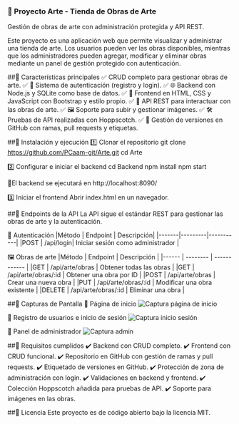 ### 🎨 Proyecto Arte - Tienda de Obras de Arte
Gestión de obras de arte con administración protegida y API REST.

Este proyecto es una aplicación web que permite visualizar y administrar una tienda de arte. Los usuarios pueden ver las obras disponibles, mientras que los administradores pueden agregar, modificar y eliminar obras mediante un panel de gestión protegido con autenticación.

##📌 Características principales
✅ CRUD completo para gestionar obras de arte.
✅ 🔐 Sistema de autenticación (registro y login).
✅ 🌐 Backend con Node.js y SQLite como base de datos.
✅ 🎨 Frontend en HTML, CSS y JavaScript con Bootstrap y estilo propio.
✅ 🔄 API REST para interactuar con las obras de arte.
✅ 🖼️ Soporte para subir y gestionar imágenes.
✅ 🛠️ Pruebas de API realizadas con Hoppscotch.
✅ 📂 Gestión de versiones en GitHub con ramas, pull requests y etiquetas.


##🚀 Instalación y ejecución
1️⃣ Clonar el repositorio
git clone https://github.com/PCaam-git/Arte.git
cd Arte

2️⃣ Configurar e iniciar el backend
cd Backend
npm install
npm start

📌El backend se ejecutará en http://localhost:8090/

3️⃣ Iniciar el frontend
Abrir index.html en un navegador.



##📡 Endpoints de la API
La API sigue el estándar REST para gestionar las obras de arte y la autenticación.

🔐 Autenticación
|Método	| Endpoint	| Descripción|
|-------|---------|-----------|
|POST	| /api/login| Iniciar sesión como administrador |

🖼️ Obras de arte
|Método |	Endpoint |	Descripción |
|------ | -------- | ------------ |
|GET	| /api/arte/obras	| Obtener todas las obras |
|GET	| /api/arte/obras/:id	| Obtener una obra por ID |
|POST	| /api/arte/obras	| Crear una nueva obra |
|PUT	| /api/arte/obras/:id	| Modificar una obra existente |
|DELETE	| /api/arte/obras/:id	| Eliminar una obra |


##🎨 Capturas de Pantalla
📌 Página de inicio
![Captura página de inicio](https://github.com/user-attachments/assets/b6c8c4ba-3a72-45c1-bd39-aa812f49e25e)

📌 Registro de usuarios e inicio de sesión
![Captura inicio sesión](https://github.com/user-attachments/assets/cbd64724-7a77-4d7b-a00e-62f4b3fddd1e)

📌 Panel de administrador
![Captura admin](https://github.com/user-attachments/assets/b22225ff-2475-4afa-98fe-cd959bb8b1f9)



##📝 Requisitos cumplidos
✔️ Backend con CRUD completo.
✔️ Frontend con CRUD funcional.
✔️ Repositorio en GitHub con gestión de ramas y pull requests.
✔️ Etiquetado de versiones en GitHub.
✔️ Protección de zona de administración con login.
✔️ Validaciones en backend y frontend.
✔️ Colección Hoppscotch añadida para pruebas de API.
✔️ Soporte para imágenes en las obras.

##🔖 Licencia
Este proyecto es de código abierto bajo la licencia MIT.


